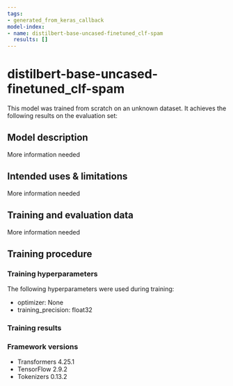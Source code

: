 ```yaml
---
tags:
- generated_from_keras_callback
model-index:
- name: distilbert-base-uncased-finetuned_clf-spam
  results: []
---
```


<!-- This model card has been generated automatically according to the information Keras had access to. You should
probably proofread and complete it, then remove this comment. -->

# distilbert-base-uncased-finetuned_clf-spam

This model was trained from scratch on an unknown dataset.
It achieves the following results on the evaluation set:


## Model description

More information needed

## Intended uses & limitations

More information needed

## Training and evaluation data

More information needed

## Training procedure

### Training hyperparameters

The following hyperparameters were used during training:
- optimizer: None
- training_precision: float32

### Training results



### Framework versions

- Transformers 4.25.1
- TensorFlow 2.9.2
- Tokenizers 0.13.2

